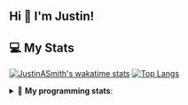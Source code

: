 ## Hi 👋 I'm Justin!

## 💻 My Stats

[![JustinASmith's wakatime stats](https://github-readme-stats.vercel.app/api/wakatime?username=JustinASmith)](https://github.com/JustinASmith/JustinASmith)
[![Top Langs](https://github-readme-stats.vercel.app/api/top-langs/?username=JustinASmith&layout=compact)](https://github.com/JustinASmith/JustinASmith)

<details> 
 <summary>🤖 <b>My programming stats</b>: </summary>
<br>
  
<!--START_SECTION:waka-->
**I'm an Early 🐤** 

```text
🌞 Morning    63 commits     ██████░░░░░░░░░░░░░░░░░░░   24.05% 
🌆 Daytime    75 commits     ███████░░░░░░░░░░░░░░░░░░   28.63% 
🌃 Evening    121 commits    ███████████░░░░░░░░░░░░░░   46.18% 
🌙 Night      3 commits      ░░░░░░░░░░░░░░░░░░░░░░░░░   1.15%

```
📅 **I'm Most Productive on Sunday** 

```text
Monday       38 commits     ███░░░░░░░░░░░░░░░░░░░░░░   14.5% 
Tuesday      28 commits     ██░░░░░░░░░░░░░░░░░░░░░░░   10.69% 
Wednesday    26 commits     ██░░░░░░░░░░░░░░░░░░░░░░░   9.92% 
Thursday     55 commits     █████░░░░░░░░░░░░░░░░░░░░   20.99% 
Friday       20 commits     ██░░░░░░░░░░░░░░░░░░░░░░░   7.63% 
Saturday     20 commits     ██░░░░░░░░░░░░░░░░░░░░░░░   7.63% 
Sunday       75 commits     ███████░░░░░░░░░░░░░░░░░░   28.63%

```


📊 **This Week I Spent My Time On** 

```text
💬 Programming Languages: 
Java                     4 hrs 24 mins       ███████████████░░░░░░░░░░   60.11% 
Dart                     1 hr 4 mins         ███░░░░░░░░░░░░░░░░░░░░░░   14.53% 
HTML                     38 mins             ██░░░░░░░░░░░░░░░░░░░░░░░   8.69% 
SQL                      22 mins             █░░░░░░░░░░░░░░░░░░░░░░░░   5.22% 
Other                    16 mins             █░░░░░░░░░░░░░░░░░░░░░░░░   3.68%

```

**I Mostly Code in JavaScript** 

```text
JavaScript               6 repos             ████████░░░░░░░░░░░░░░░░░   35.29% 
Java                     3 repos             ████░░░░░░░░░░░░░░░░░░░░░   17.65% 
C++                      2 repos             ███░░░░░░░░░░░░░░░░░░░░░░   11.76% 
C                        2 repos             ███░░░░░░░░░░░░░░░░░░░░░░   11.76% 
TypeScript               2 repos             ███░░░░░░░░░░░░░░░░░░░░░░   11.76%

```



<!--END_SECTION:waka-->
<details> 
